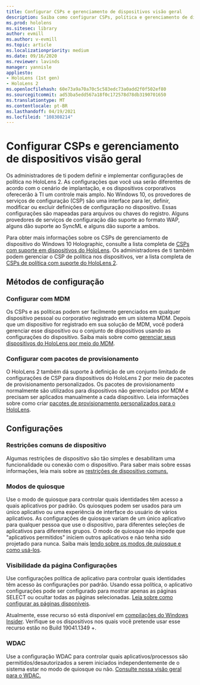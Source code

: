 ```yaml
---
title: Configurar CSPs e gerenciamento de dispositivos visão geral
description: Saiba como configurar CSPs, política e gerenciamento de dispositivos usando pacotes de provisionamento e gerenciamento de dispositivos móveis.
ms.prod: hololens
ms.sitesec: library
author: evmill
ms.author: v-evmill
ms.topic: article
ms.localizationpriority: medium
ms.date: 09/16/2020
ms.reviewer: lavinds
manager: yannisle
appliesto:
- HoloLens (1st gen)
- HoloLens 2
ms.openlocfilehash: 60e73a9a70a70c5c583edc73a0add2f0f502ef80
ms.sourcegitcommit: ad53ba5edd567a18f0c172578d78db3190701650
ms.translationtype: MT
ms.contentlocale: pt-BR
ms.lasthandoff: 04/19/2021
ms.locfileid: "108308214"
---
```

# <a name="configure-csps-and-device-management-overview"></a>Configurar CSPs e gerenciamento de dispositivos visão geral

Os administradores de ti podem definir e implementar configurações de política no HoloLens 2. As configurações que você usa serão diferentes de acordo com o cenário de implantação, e os dispositivos corporativos oferecerão à TI um controle mais amplo. No Windows 10, os provedores de serviços de configuração (CSP) são uma interface para ler, definir, modificar ou excluir definições de configuração no dispositivo. Essas configurações são mapeadas para arquivos ou chaves do registro. Alguns provedores de serviços de configuração dão suporte ao formato WAP, alguns dão suporte ao SyncML e alguns dão suporte a ambos.

Para obter mais informações sobre os CSPs de gerenciamento de dispositivo do Windows 10 Holographic, consulte a lista completa de [CSPs com suporte em dispositivos do HoloLens](https://docs.microsoft.com/windows/client-management/mdm/configuration-service-provider-reference#hololens).
Os administradores de ti também podem gerenciar o CSP de política nos dispositivos, ver a lista completa de [CSPs de política com suporte do HoloLens 2](https://docs.microsoft.com/windows/client-management/mdm/policy-csps-supported-by-hololens2).

## <a name="configuration-methods"></a>Métodos de configuração

### <a name="configure-with-mdm"></a>Configurar com MDM

Os CSPs e as políticas podem ser facilmente gerenciados em qualquer dispositivo pessoal ou corporativo registrado em um sistema MDM. Depois que um dispositivo for registrado em sua solução de MDM, você poderá gerenciar esse dispositivo ou o conjunto de dispositivos usando as configurações do dispositivo. Saiba mais sobre como [gerenciar seus dispositivos do HoloLens por meio do MDM](hololens-mdm-configure.md).

### <a name="configure-with-provisioning-packages"></a>Configurar com pacotes de provisionamento

O HoloLens 2 também dá suporte à definição de um conjunto limitado de configurações de CSP para dispositivos do HoloLens 2 por meio de pacotes de provisionamento personalizados. Os pacotes de provisionamento normalmente são utilizados para dispositivos não gerenciados por MDM e precisam ser aplicados manualmente a cada dispositivo. Leia informações sobre como criar [pacotes de provisionamento personalizados para o HoloLens](https://docs.microsoft.com/hololens/hololens-provisioning).

## <a name="configurations"></a>Configurações

### <a name="common-device-restrictions"></a>Restrições comuns de dispositivo

Algumas restrições de dispositivo são tão simples e desabilitam uma funcionalidade ou conexão com o dispositivo. Para saber mais sobre essas informações, leia mais sobre as [restrições de dispositivo comuns.](hololens-common-device-restrictions.md)

### <a name="kiosk-modes"></a>Modos de quiosque

Use o modo de quiosque para controlar quais identidades têm acesso a quais aplicativos por padrão. Os quiosques podem ser usados para um único aplicativo ou uma experiência de interface do usuário de vários aplicativos. As configurações de quiosque variam de um único aplicativo para qualquer pessoa que use o dispositivo, para diferentes seleções de aplicativos para diferentes grupos. O modo de quiosque não impede que "aplicativos permitidos" iniciem outros aplicativos e não tenha sido projetado para nunca. Saiba mais [lendo sobre os modos de quiosque e como usá-los](hololens-kiosk.md).

### <a name="settings-page-visibility"></a>Visibilidade da página Configurações

Use configurações política de aplicativo para controlar quais identidades têm acesso às configurações por padrão. Usando essa política, o aplicativo configurações pode ser configurado para mostrar apenas as páginas SELECT ou ocultar todas as páginas selecionadas. [Leia sobre como configurar as páginas disponíveis](settings-uri-list.md).

Atualmente, esse recurso só está disponível em [compilações do Windows Insider](hololens-insider.md). Verifique se os dispositivos nos quais você pretende usar esse recurso estão no Build 19041.1349 +.

### <a name="wdac"></a>WDAC

Use a configuração WDAC para controlar quais aplicativos/processos são permitidos/desautorizados a serem iniciados independentemente de o sistema estar no modo de quiosque ou não.
[Consulte nossa visão geral para o WDAC.](windows-defender-application-control-wdac.md)
